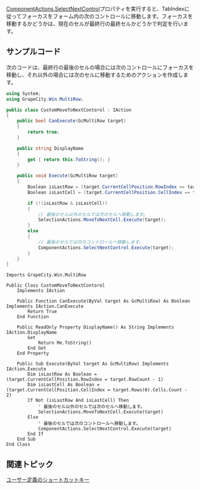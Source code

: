 [ComponentActions.SelectNextControl](gcdocsite__documentlink?toc-item-id=6f8830f9-c164-49de-809e-6fd70706f7e0)プロパティを実行すると、TabIndexに従ってフォーカスをフォーム内の次のコントロールに移動します。フォーカスを移動するかどうかは、現在のセルが最終行の最終セルかどうかで判定を行います。

## サンプルコード

次のコードは、最終行の最後のセルの場合には次のコントロールにフォーカスを移動し、それ以外の場合には次のセルに移動するためのアクションを作成します。

```csharp
using System;
using GrapeCity.Win.MultiRow;

public class CustomMoveToNextContorol : IAction
{
    public bool CanExecute(GcMultiRow target)
    {
        return true;
    }

    public string DisplayName
    {
        get { return this.ToString(); }
    }

    public void Execute(GcMultiRow target)
    {
        Boolean isLastRow = (target.CurrentCellPosition.RowIndex == target.RowCount - 1);
        Boolean isLastCell = (target.CurrentCellPosition.CellIndex == target.Template.Row.Cells.Count - 2);

        if (!(isLastRow & isLastCell))
        {
            // 最後のセル以外のセルでは次のセルへ移動します。
            SelectionActions.MoveToNextCell.Execute(target);
        }
        else
        {
            // 最後のセルでは次のコントロールへ移動します。
            ComponentActions.SelectNextControl.Execute(target);
        }
    }
}
```

```vbnet
Imports GrapeCity.Win.MultiRow

Public Class CustomMoveToNextContorol
    Implements IAction

    Public Function CanExecute(ByVal target As GcMultiRow) As Boolean Implements IAction.CanExecute
        Return True
    End Function

    Public ReadOnly Property DisplayName() As String Implements IAction.DisplayName
        Get
            Return Me.ToString()
        End Get
    End Property

    Public Sub Execute(ByVal target As GcMultiRow) Implements IAction.Execute
        Dim isLastRow As Boolean = (target.CurrentCellPosition.RowIndex = target.RowCount - 1)
        Dim isLastCell As Boolean = (target.CurrentCellPosition.CellIndex = target.Rows(0).Cells.Count - 2)
        If Not (isLastRow And isLastCell) Then
            ' 最後のセル以外のセルでは次のセルへ移動します。
            SelectionActions.MoveToNextCell.Execute(target)
        Else
            ' 最後のセルでは次のコントロールへ移動します。
            ComponentActions.SelectNextControl.Execute(target)
        End If
    End Sub
End Class
```

## 関連トピック

[ユーザー定義のショートカットキー](gcdocsite__documentlink?toc-item-id=6c33e2eb-8db5-46d3-9ca5-86dc57689993)
